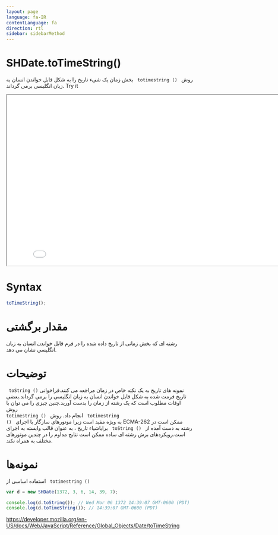 ```yaml
---
layout: page
language: fa-IR
contentLanguage: fa
direction: rtl
sidebar: sidebarMethod
---
```


# SHDate.toTimeString()

روش <code dir = "ltr"> totimestring () </code> بخش زمان یک شیء تاریخ را به شکل قابل خواندن انسان به زبان انگلیسی برمی گرداند.
Try it

<iframe style="width: 830px; height: 460px;" src="/SHDateTime-js/examples/live.html?function=toTimeString" title="MDN Web Docs Interactive Example" loading="lazy"></iframe>
<br/>

# Syntax

```js
toTimeString();
```

# مقدار برگشتی

رشته ای که بخش زمانی از تاریخ داده شده را در فرم قابل خواندن انسان به زبان انگلیسی نشان می دهد.

# توضیحات

نمونه های تاریخ به یک نکته خاص در زمان مراجعه می کنند.فراخوانی <code dir = "ltr"> toString () </code> تاریخ فرمت شده به شکل قابل خواندن انسان به زبان انگلیسی را برمی گرداند.بعضی اوقات مطلوب است که یک رشته از زمان را بدست آورید.چنین چیزی را می توان با روش <code dir = "ltr"> totimestring () </code> انجام داد.
روش <code dir = "ltr"> totimestring () </code> به ویژه مفید است زیرا موتورهای سازگار با اجرای ECMA-262 ممکن است در رشته به دست آمده از <code dir = "ltr"> toString () </code> برایاشیاء تاریخ ، به عنوان قالب وابسته به اجرای است.رویکردهای برش رشته ای ساده ممکن است نتایج مداوم را در چندین موتورهای مختلف به همراه نکند.

# نمونه‌ها

استفاده اساسی از <code dir = "ltr"> totimestring () </code>

```js
var d = new SHDate(1372, 3, 6, 14, 39, 7);

console.log(d.toString()); // Wed Mor 06 1372 14:39:07 GMT-0600 (PDT)
console.log(d.toTimeString()); // 14:39:07 GMT-0600 (PDT)
```

https://developer.mozilla.org/en-US/docs/Web/JavaScript/Reference/Global_Objects/Date/toTimeString
